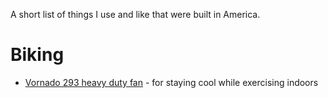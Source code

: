 A short list of things I use and like that were built in America.

# Biking

* [Vornado 293 heavy duty fan](https://www.vornado.com/shop/made-in-usa/circulators/293-heavy-duty-large-air-circulator) - for staying cool while exercising indoors